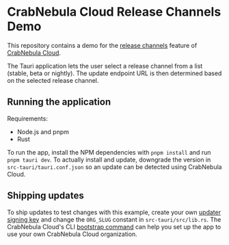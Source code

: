 # CrabNebula Cloud Release Channels Demo

This repository contains a demo for the [release channels](https://docs.crabnebula.dev/cloud/cli/create-draft/#release-channels) feature of [CrabNebula Cloud](https://crabnebula.dev/cloud/).

The Tauri application lets the user select a release channel from a list (stable, beta or nightly). The update endpoint URL is then determined based on the selected release channel.

## Running the application

Requirements:
  - Node.js and pnpm
  - Rust

To run the app, install the NPM dependencies with `pnpm install` and run `pnpm tauri dev`. To actually install and update, downgrade the version in `src-tauri/tauri.conf.json` so an update can be detected using CrabNebula Cloud.

## Shipping updates

To ship updates to test changes with this example, create your own [updater signing key](https://tauri.app/plugin/updater/#signing-updates) and change the `ORG_SLUG` constant in `src-tauri/src/lib.rs`. The CrabNebula Cloud's CLI [bootstrap command](https://docs.crabnebula.dev/cloud/cli/bootstrap/) can help you set up the app to use your own CrabNebula Cloud organization.
